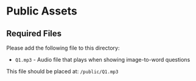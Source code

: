 # Public Assets

## Required Files

Please add the following file to this directory:

- `Q1.mp3` - Audio file that plays when showing image-to-word questions

This file should be placed at: `/public/Q1.mp3`
